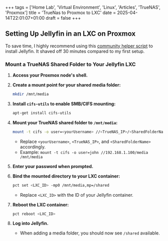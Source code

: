 +++
tags = ['Home Lab', 'Virtual Environment', 'Linux', 'Articles', 'TrueNAS', 'Proxmox']
title = 'TrueNas to Proxmox to LXC'
date = 2025-04-14T22:01:07+01:00
draft = false
+++

## Setting Up Jellyfin in an LXC on Proxmox

To save time, I highly recommend using this [community helper script](https://community-scripts.github.io/ProxmoxVE/scripts?id=jellyfin) to install Jellyfin. It shaved off 30 minutes compared to my first setup.

### Mount a TrueNAS Shared Folder to Your Jellyfin LXC

1. **Access your Proxmox node's shell.**

2. **Create a mount point for your shared media folder:**

   ```bash
   mkdir /mnt/media
   ```

3. **Install `cifs-utils` to enable SMB/CIFS mounting:**

   ```bash
   apt-get install cifs-utils
   ```

4. **Mount your TrueNAS shared folder to `/mnt/media`:**

   ```bash
   mount -t cifs -o user=<yourUsername> //<TrueNAS_IP>/<SharedFolderName> /mnt/media
   ```

   - Replace `<yourUsername>`, `<TrueNAS_IP>`, and `<SharedFolderName>` accordingly.
   - Example: `mount -t cifs -o user=john //192.168.1.100/media /mnt/media`

5. **Enter your password when prompted.**

6. **Bind the mounted directory to your LXC container:**

   ```bash
   pct set <LXC_ID> -mp0 /mnt/media,mp=/shared
   ```

   - Replace `<LXC_ID>` with the ID of your Jellyfin container.

7. **Reboot the LXC container:**

   ```bash
   pct reboot <LXC_ID>
   ```

8. **Log into Jellyfin.**
   - When adding a media folder, you should now see `/shared` available.
